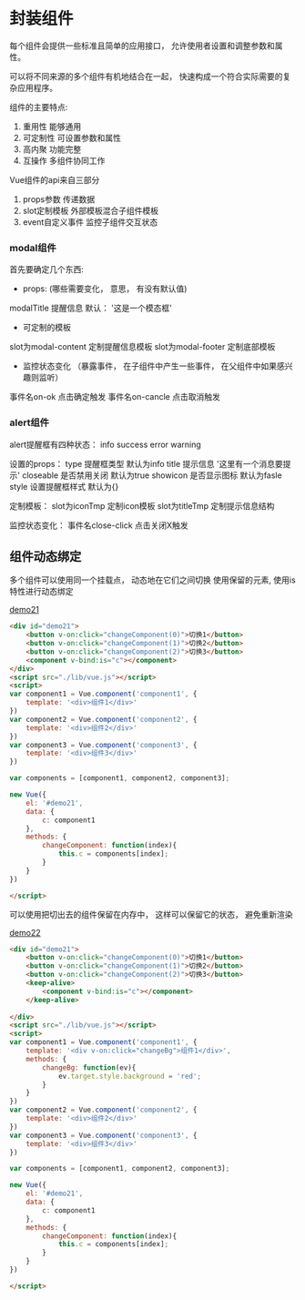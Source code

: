# 封装组件

每个组件会提供一些标准且简单的应用接口， 允许使用者设置和调整参数和属性。

可以将不同来源的多个组件有机地结合在一起， 快速构成一个符合实际需要的复杂应用程序。

组件的主要特点:

1. 重用性      能够通用
2. 可定制性    可设置参数和属性
3. 高内聚      功能完整
4. 互操作      多组件协同工作

Vue组件的api来自三部分

1. props参数          传递数据
2. slot定制模板        外部模板混合子组件模板
3. event自定义事件     监控子组件交互状态

### modal组件

首先要确定几个东西:

- props: (哪些需要变化， 意思， 有没有默认值)

modalTitle 提醒信息 默认： '这是一个模态框'

- 可定制的模板

slot为modal-content  定制提醒信息模板
slot为modal-footer   定制底部模板

- 监控状态变化 （暴露事件， 在子组件中产生一些事件， 在父组件中如果感兴趣则监听）

事件名on-ok        点击确定触发
事件名on-cancle    点击取消触发



### alert组件


alert提醒框有四种状态：
        info success error warning

设置的props：
    type 提醒框类型 默认为info
    title 提示信息 '这里有一个消息要提示'
    closeable 是否禁用关闭 默认为true
    showicon 是否显示图标 默认为fasle
    style 设置提醒框样式 默认为{}

定制模板：
    slot为iconTmp  定制icon模板
    slot为titleTmp 定制提示信息结构

监控状态变化：
    事件名close-click   点击关闭X触发

## 组件动态绑定

多个组件可以使用同一个挂载点， 动态地在它们之间切换
使用保留的<componet>元素, 使用is特性进行动态绑定

[demo21](code/demo21.html)

```html
<div id="demo21">
    <button v-on:click="changeComponent(0)">切换1</button>
    <button v-on:click="changeComponent(1)">切换2</button>
    <button v-on:click="changeComponent(2)">切换3</button>
    <component v-bind:is="c"></component>
</div>
<script src="./lib/vue.js"></script>
<script>
var component1 = Vue.component('component1', {
    template: '<div>组件1</div>'
})
var component2 = Vue.component('component2', {
    template: '<div>组件2</div>'
})
var component3 = Vue.component('component3', {
    template: '<div>组件3</div>'
})

var components = [component1, component2, component3];

new Vue({
    el: '#demo21',
    data: {
        c: component1
    },
    methods: {
        changeComponent: function(index){
            this.c = components[index];
        }
    }
})

</script>
```
可以使用<keep-alive>把切出去的组件保留在内存中， 这样可以保留它的状态， 避免重新渲染


[demo22](code/demo22.html)

```html
<div id="demo21">
    <button v-on:click="changeComponent(0)">切换1</button>
    <button v-on:click="changeComponent(1)">切换2</button>
    <button v-on:click="changeComponent(2)">切换3</button>
    <keep-alive>
        <component v-bind:is="c"></component>
    </keep-alive>
    
</div>
<script src="./lib/vue.js"></script>
<script>
var component1 = Vue.component('component1', {
    template: '<div v-on:click="changeBg">组件1</div>',
    methods: {
        changeBg: function(ev){
            ev.target.style.background = 'red';
        }
    }
})
var component2 = Vue.component('component2', {
    template: '<div>组件2</div>'
})
var component3 = Vue.component('component3', {
    template: '<div>组件3</div>'
})

var components = [component1, component2, component3];

new Vue({
    el: '#demo21',
    data: {
        c: component1
    },
    methods: {
        changeComponent: function(index){
            this.c = components[index];
        }
    }
})

</script>
```
